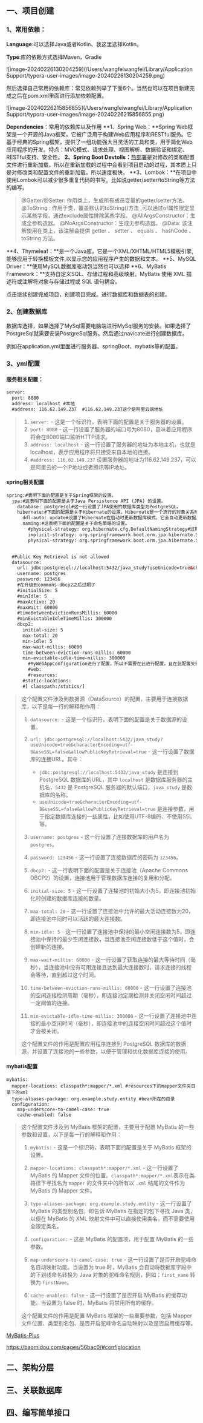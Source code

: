 ## 一、项目创建

### 1、常用依赖：

**Language**:可以选择Java或者Kotlin、我这里选择Kotlin。

**Type**:库的依赖方式选择Maven，Gradle

![image-20240226130204259](/Users/wangfeiwangfei/Library/Application Support/typora-user-images/image-20240226130204259.png)

然后选择自己常用的依赖库：常见依赖列举了下面6个。当然也可以在项目新建完成之后在pom.xml里面进行添加依赖配置。

![image-20240226215856855](/Users/wangfeiwangfei/Library/Application Support/typora-user-images/image-20240226215856855.png)

**Dependencies**：常用的依赖库以及作用
**1、Spring Web：**Spring Web框架是一个开源的Java框架，它被广泛用于构建Web应用程序和RESTful服务。它基于经典的Spring框架，提供了一组功能强大且灵活的工具和类，用于简化Web应用程序的开发。特点：MVC模式、请求处理、视图解析、数据验证和绑定、RESTful支持、安全性。
**2、Spring Boot Devtolls：**[热部署](https://so.csdn.net/so/search?q=热部署&spm=1001.2101.3001.7020)是对修改的类和配置文件进行重新加载，所以在重新加载的过程中会看到项目启动的过程，其本质上只是对修改类和配置文件的重新加载，所以速度极快。
**3、Lombok：**在项目中使用Lombok可以减少很多重复代码的书写。比如说getter/setter/toString等方法的编写。

>@Getter/@Setter: 作用类上，生成所有成员变量的getter/setter方法。
>@ToString : 作用于类，覆盖默认的toString()方法 ,可以通过of属性限定显示某些字段，通过exclude属性排除某些字段。
>@AllArgsConstructor：生成全参构造器。
>@NoArgsConstructor：生成无参构造器。
>@Data: 该注解使用在类上，该注解会提供 getter 、 setter 、 equals 、 hashCode 、
>toString 方法。

**4、Thymeleaf：**是一个Java库。它是一个XML/XHTML/HTML5模板引擎,能够应用于转换模板文件,以显示您的应用程序产生的数据和文本。
**5、MySQL Driver：**使用MySQL数据库驱动包当然也可以选择
**6、MyBatis Framework：**支持自定义SQL、存储过程和高级映射。MyBatis 使用 XML 描述符或注解将对象与存储过程或 SQL 语句耦合。

点击继续创建完成项目，创建项目完成。进行数据库和数据表的创建。

### 2、创建数据库

数据库选择，如果选择了MySql需要电脑端进行MySql服务的安装。如果选择了PostgreSql就需要安装PostgreSql服务。然后通过navicate进行创建数据库。

例如在application.yml里面进行服务器、springBoot、mybatis等的配置。

### 3、yml配置

#### **服务相关配置：**

```xml
server:
  port: 8080
  address: localhost #本地
  #address: 116.62.149.237  #116.62.149.237这个是阿里云端地址
```

> 1. `server:` - 这是一个标识符，表明下面的配置是关于服务器的设置。
> 2. `port: 8080` - 这一行设置了服务器的端口号为8080，意味着应用程序将会在8080端口监听HTTP请求。
> 3. `address: localhost` - 这一行设置了服务器的地址为本地主机，也就是localhost，表示应用程序将只接受来自本地的连接。
> 4. `#address: 116.62.149.237` 设置服务器的地址为116.62.149.237，可以是阿里云的一个IP地址或者腾讯等IP地址。

#### **spring相关配置**

```xml
spring:#表明下面的配置是关于Spring框架的设置。
  jpa:#这表明下面的配置是关于Java Persistence API (JPA) 的设置。
    database: postgresql#这一行设置了JPA使用的数据库类型为PostgreSQL。
    hibernate:#下面的配置是关于Hibernate的设置，Hibernate是一个流行的对象关系映射工具。
      ddl-auto: update#设置了Hibernate在启动时更新数据库模式，它会自动更新数据库结构以匹配实体类的更改，这在开发阶段很方便。
      naming:#这表明下面的配置是关于命名策略的设置。
        #physical-strategy: org.hibernate.cfg.DefaultNamingStrategy#过期
        implicit-strategy: org.springframework.boot.orm.jpa.hibernate.SpringImplicitNamingStrategy
        physical-strategy: org.springframework.boot.orm.jpa.hibernate.SpringPhysicalNamingStrategy


  #Public Key Retrieval is not allowed
  datasource:
    url: jdbc:postgresql://localhost:5432/java_study?useUnicode=true&characterEncoding=utf-8&useSSL=false&allowPublicKeyRetrieval=true
    username: postgres
    password: 123456
    #在升级到commons-dbcp2之后过期了
    #initialSize: 5
    #minIdle: 5
    #maxActive: 20
    #maxWait: 60000
    #timeBetweenEvictionRunsMillis: 60000
    #minEvictableIdleTimeMillis: 300000
    dbcp2:
      initial-size: 5
      max-total: 20
      min-idle: 5
      max-wait-millis: 60000
      time-between-eviction-runs-millis: 60000
      min-evictable-idle-time-millis: 300000
        #MyWebAppConfiguration进行了配置，所以不需要在此进行配置，且在此配置失败，可能是不同版本配置问题。
        #web:
        #resources:
      #static-locations:
      #[ classpath:/statics/]
```

> 这个配置文件涉及到数据源（DataSource）的配置，主要用于连接数据库，以下是每一行的解释和作用：
>
> 1. `datasource:` - 这是一个标识符，表明下面的配置是关于数据源的设置。
>
> 2. `url: jdbc:postgresql://localhost:5432/java_study?useUnicode=true&characterEncoding=utf-8&useSSL=false&allowPublicKeyRetrieval=true` - 这一行设置了数据库的连接URL。其中：
>    - `jdbc:postgresql://localhost:5432/java_study` 是连接到 PostgreSQL 数据库的URL，其中 `localhost` 是数据库服务器的主机名，`5432` 是 PostgreSQL 服务器的默认端口，`java_study` 是数据库的名称。
>    - `useUnicode=true&characterEncoding=utf-8&useSSL=false&allowPublicKeyRetrieval=true` 是连接参数，用于指定数据库连接的一些属性，比如使用UTF-8编码、不使用SSL等。
>
> 3. `username: postgres` - 这一行设置了连接数据库的用户名为 `postgres`。
>
> 4. `password: 123456` - 这一行设置了连接数据库的密码为 `123456`。
>
> 5. `dbcp2:` - 这一行表明下面的配置是关于连接池（Apache Commons DBCP2）的设置，连接池用于管理数据库连接的复用和分配。
>
> 6. `initial-size: 5` - 这一行设置了连接池的初始大小为5，即连接池初始化时创建的数据库连接的数量。
>
> 7. `max-total: 20` - 这一行设置了连接池中允许的最大活动连接数为20，即连接池中同时可以活跃的最大连接数。
>
> 8. `min-idle: 5` - 这一行设置了连接池中保持的最小空闲连接数为5，即连接池中保持的最少空闲连接数，当连接池空闲连接数低于这个值时，会创建新的连接。
>
> 9. `max-wait-millis: 60000` - 这一行设置了获取连接的最大等待时间（毫秒），当连接池中没有可用连接且达到最大连接数时，请求连接的线程会等待，直到超过这个时间。
>
> 10. `time-between-eviction-runs-millis: 60000` - 这一行设置了连接池的空闲连接检测周期（毫秒），即连接池定期检测并关闭空闲时间超过一定阈值的连接。
>
> 11. `min-evictable-idle-time-millis: 300000` - 这一行设置了连接池中连接的最小空闲时间（毫秒），即连接池中的连接空闲时间超过这个值时才会被关闭。
>
> 这个配置文件的作用是配置应用程序连接到 PostgreSQL 数据库的数据源，并设置了连接池的一些参数，以便于管理和优化数据库连接的使用。

#### **mybatis配置**

```
mybatis:
  mapper-locations: classpath*:mapper/*.xml #resources下的mapper文件夹目录下的xml
  type-aliases-package: org.example.study.entity #bean所在的目录
  configuration:
    map-underscore-to-camel-case: true
    cache-enabled: false
```

> 这个配置文件涉及到 MyBatis 框架的配置，主要用于配置 MyBatis 的一些参数和设置，以下是每一行的解释和作用：
>
> 1. `mybatis:` - 这是一个标识符，表明下面的配置是关于 MyBatis 框架的设置。
>
> 2. `mapper-locations: classpath*:mapper/*.xml` - 这一行设置了 MyBatis 的 Mapper 文件的位置。`classpath*:mapper/*.xml`表示在类路径下寻找名为 `mapper` 的文件夹中的所有以 `.xml` 结尾的文件作为 MyBatis 的 Mapper 文件。
>
> 3. `type-aliases-package: org.example.study.entity` - 这一行设置了 MyBatis 的类型别名包，即告诉 MyBatis 在指定的包下寻找 Java 类，以便在 MyBatis 的 XML 映射文件中可以直接使用类名，而不需要使用全限定类名。
>
> 4. `configuration:` - 这是 MyBatis 的配置项，用于配置 MyBatis 的一些参数。
>
> 5. `map-underscore-to-camel-case: true` - 这一行设置了是否开启驼峰命名自动映射功能。当设置为 true 时，MyBatis 会自动将数据库字段中的下划线命名转换为 Java 对象的驼峰命名规则，例如：`first_name` 转换为 `firstName`。
>
> 6. `cache-enabled: false` - 这一行设置了是否开启 MyBatis 的缓存功能。当设置为 false 时，MyBatis 将禁用所有的缓存。
>
> 这个配置文件的作用是配置 MyBatis 框架的一些重要参数，包括 Mapper 文件位置、类型别名包、是否开启驼峰命名自动映射以及是否启用缓存等。

[MyBatis-Plus](https://baomidou.com/)

https://baomidou.com/pages/56bac0/#configlocation

## 二、架构分层

## 三、关联数据库

## 四、编写简单接口







